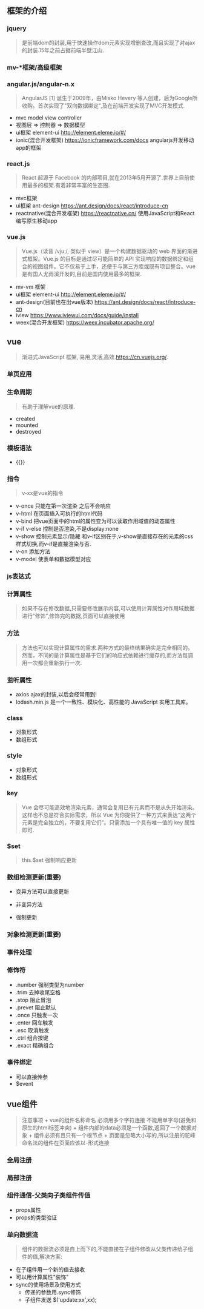 

## 框架的介绍
### jquery
> 是前端dom的封装,用于快速操作dom元素实现增删查改,而且实现了对ajax的封装.15年之前占据前端半壁江山.

### mv-\*框架/高级框架

### angular.js/angular-n.x
> AngularJS [1]  诞生于2009年，由Misko Hevery 等人创建，后为Google所收购。首次实现了"双向数据绑定",及在前端开发实现了MVC开发模式.

+ mvc model  view   controller
+ 视图层 => 控制器 => 数据模型
+ ui框架  element-ui  http://element.eleme.io/#/
+ ionic(混合开发框架)  https://ionicframework.com/docs  angularjs开发移动app的框架


### react.js
> React 起源于 Facebook 的内部项目,就在2013年5月开源了.世界上目前使用最多的框架.有着非常丰富的生态圈.

+ mvc框架
+ ui框架  ant-design  https://ant.design/docs/react/introduce-cn
+ reactnative(混合开发框架)  https://reactnative.cn/  使用JavaScript和React编写原生移动app


### vue.js
> Vue.js（读音 /vjuː/, 类似于 view）是一个构建数据驱动的 web 界面的渐进式框架。Vue.js 的目标是通过尽可能简单的 API 实现响应的数据绑定和组合的视图组件。它不仅易于上手，还便于与第三方库或既有项目整合。vue是有国人尤雨溪开发的,目前是国内使用最多的框架.

+ mv-vm 框架
+ ui框架  element-ui  http://element.eleme.io/#/
+ ant-design(目前也在出vue版本)  https://ant.design/docs/react/introduce-cn
+ iview https://www.iviewui.com/docs/guide/install
+ weex(混合开发框架) https://weex.incubator.apache.org/


## vue
> 渐进式JavaScript 框架, 易用,灵活,高效.https://cn.vuejs.org/.


### 单页应用


### 生命周期
> 有助于理解vue的原理.

+ created
+ mounted
+ destroyed


### 模板语法
+ {{}}



### 指令
> v-xx是vue的指令

+ v-once 只能在第一次渲染 之后不会响应 
+ v-html 在页面插入可执行的html代码
+ v-bind 把vue页面中的html的属性变为可以读取作用域值的动态属性
+ v-if v-else 控制是否渲染,不是display:none
+ v-show 控制元素显示/隐藏 和v-if区别在于,v-show是直接存在的元素的css样式切换,而v-if是直接渲染与否.
+ v-on  添加方法
+ v-model 使表单和数据模型对应


### js表达式


### 计算属性
> 如果不存在修改数据,只需要修改展示内容,可以使用计算属性对作用域数据进行"修饰",修饰完的数据,页面可以直接使用

### 方法
> 方法也可以实现计算属性的需求.两种方式的最终结果确实是完全相同的。然而，不同的是计算属性是基于它们的响应式依赖进行缓存的,而方法每调用一次都会重新执行一次.


### 监听属性
+ axios  ajax的封装,以后会经常用到!
+ lodash.min.js  是一个一致性、模块化、高性能的 JavaScript 实用工具库。

### class
+ 对象形式
+ 数组形式


### style
+ 对象形式
+ 数组形式


### key
> Vue 会尽可能高效地渲染元素，通常会复用已有元素而不是从头开始渲染。这样也不总是符合实际需求，所以 Vue 为你提供了一种方式来表达“这两个元素是完全独立的，不要复用它们”。只需添加一个具有唯一值的 key 属性即可.


### $set
> this.$set 强制响应更新


### 数组检测更新(重要)
+ 变异方法可以直接更新

+ 非变异方法

+ 强制更新


### 对象检测更新(重要)



### 事件处理


### 修饰符
+ .number 强制类型为number
+ .trim 去掉收尾空格
+ .stop 阻止冒泡
+ .prevet  阻止默认
+ .once 只触发一次
+ .enter 回车触发
+ .esc  取消触发
+ .ctrl 组合按键
+ .exact 精确组合 

### 事件绑定
+ 可以直接传参 
+ $event


## vue组件
> 注意事项
	+ vue的组件名称命名 必须用多个字符连接 不能用单字母(避免和原生的html标签冲突)
	+ 组件内部的data必须是一个函数,返回了一个数据对象
	+ 组件必须有且只有一个根节点
	+ 页面是忽略大小写的,所以注册的驼峰命名法的组件在页面应该以-形式连接

### 全局注册
	

### 局部注册


### 组件通信-父类向子类组件传值
+ props属性
+ props的类型验证  

### 单向数据流
> 组件的数据流必须是自上而下的,不能直接在子组件修改从父类传递给子组件的值,解决方案: 

+ 在子组件用一个新的值去接收 
+ 可以用计算属性"装饰"
+ sync的使用场景及使用方式
	- 传递的参数用.sync修饰
	- 子组件发送 $('update:xx',xx);









